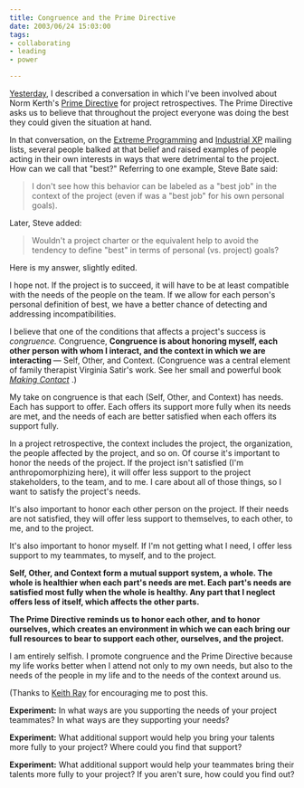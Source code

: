 ```yaml
--- 
title: Congruence and the Prime Directive
date: 2003/06/24 15:03:00
tags: 
- collaborating
- leading
- power

---
```


<p>
<a href="/2003/06/the_second_directive/">Yesterday</a>, I described a conversation in which I've been involved about Norm Kerth's <a href="http://www.retrospectives.com/pages/retroPrimeDirective.html">Prime Directive</a> for project retrospectives. The Prime Directive asks us to believe that throughout the project everyone was doing the best they could given the situation at hand. </p>
<p> In that conversation, on the <a href="http://groups.yahoo.com/group/extremeprogramming">Extreme Programming</a> and <a href="http://groups.yahoo.com/group/industrialxp">Industrial XP</a> mailing lists, several people balked at that belief and raised examples of people acting in their own interests in ways that were detrimental to the project. How can we call that "best?" Referring to one example, Steve Bate said: </p>
<blockquote>
<p> I don't see how this behavior can be labeled as a "best job" in the context of the project (even if was a "best job" for his own personal goals). </p>
</blockquote>
<p> Later, Steve added: </p>
<blockquote>
<p> Wouldn't a project charter or the equivalent help to avoid the tendency to define "best" in terms of personal (vs. project) goals? </p>
</blockquote>
<p> Here is my answer, slightly edited. </p>
<p> I hope not. If the project is to succeed, it will have to be at least compatible with the needs of the people on the team. If we allow for each person's personal definition of best, we have a better chance of detecting and addressing incompatibilities. </p>
<p> I believe that one of the conditions that affects a project's success is <em>congruence.</em> Congruence, <strong> Congruence is about honoring myself, each other person with whom I interact, and the context in which we are interacting </strong> — Self, Other, and Context. (Congruence was a central element of family therapist Virginia Satir's work. See her small and powerful book  <em>
<a href="http://www.amazon.com/exec/obidos/ASIN/0890871191/dalehemer-20">Making Contact</a>
</em>.) </p>
<p> My take on congruence is that each (Self, Other, and Context) has needs. Each has support to offer. Each offers its support more fully when its needs are met, and the needs of each are better satisfied when each offers its support fully. </p>
<p> In a project retrospective, the context includes the project, the organization, the people affected by the project, and so on. Of course it's important to honor the needs of the project. If the project isn't satisfied (I'm anthropomorphizing here), it will offer less support to the project stakeholders, to the team, and to me. I care about all of those things, so I want to satisfy the project's needs. </p>
<p> It's also important to honor each other person on the project. If their needs are not satisfied, they will offer less support to themselves, to each other, to me, and to the project. </p>
<p> It's also important to honor myself. If I'm not getting what I need, I offer less support to my teammates, to myself, and to the project. </p>
<p>
<strong> Self, Other, and Context form a mutual support system, a whole. The whole is healthier when each part's needs are met. Each part's needs are satisfied most fully when the whole is healthy. Any part that I neglect offers less of itself, which affects the other parts. </strong>
</p>
<p>
<strong> The Prime Directive reminds us to honor each other, and to honor ourselves, which creates an environment in which we can each bring our full resources to bear to support each other, ourselves, and the project. </strong>
</p>
<p> I am entirely selfish. I promote congruence and the Prime Directive because my life works better when I attend not only to my own needs, but also to the needs of the people in my life and to the needs of the context around us. </p>
<p> (Thanks to <a href="http://homepage.mac.com/keithray/blog/">Keith Ray</a> for encouraging me to post this. </p>
<p>
<strong>Experiment:</strong> In what ways are you supporting the needs of your project teammates? In what ways are they supporting your needs? </p>
<p>
<strong>Experiment:</strong> What additional support would help you bring your talents more fully to your project? Where could you find that support? </p>
<p>
<strong>Experiment:</strong> What additional support would help your teammates bring their talents more fully to your project? If you aren't sure, how could you find out? </p>
